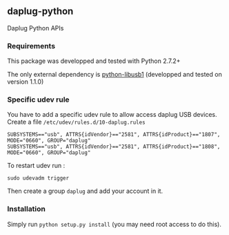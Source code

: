 ## daplug-python ##

Daplug Python APIs

### Requirements ###

This package was developped and tested with Python 2.7.2+

The only external dependency is [python-libusb1](https://github.com/vpelletier/python-libusb1.git) (developped and tested on version 1.1.0)

### Specific udev rule ###

You have to add a specific udev rule to allow access daplug USB devices. Create a file `/etc/udev/rules.d/10-daplug.rules`

    SUBSYSTEMS=="usb", ATTRS{idVendor}=="2581", ATTRS{idProduct}=="1807", MODE="0660", GROUP="daplug"
    SUBSYSTEMS=="usb", ATTRS{idVendor}=="2581", ATTRS{idProduct}=="1808", MODE="0660", GROUP="daplug"

To restart udev run :

    sudo udevadm trigger

Then create a group `daplug` and add your account in it.

### Installation ###

Simply run `python setup.py install` (you may need root access to do this).